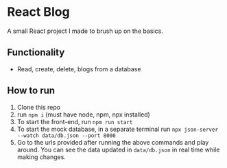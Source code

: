 # React Blog

A small React project I made to brush up on the basics.

## Functionality
- Read, create, delete, blogs from a database

## How to run
1. Clone this repo
2. run `npm i` (must have node, npm, npx installed)
3. To start the front-end, run `npm run start`
4. To start the mock database, in a separate terminal run `npx json-server --watch data/db.json --port 8000`
5. Go to the urls provided after running the above commands and play around. You can see the data updated in `data/db.json` in real time while making changes.

